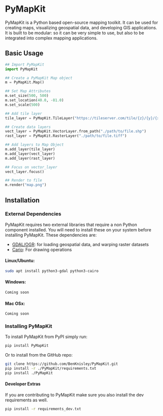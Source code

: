 PyMapKit
==

PyMapKit is a Python based open-source mapping toolkit.
It can be used for creating maps, visualizing geospatial data, and developing GIS applications.
It is built to be modular: so it can be very simple to use, but also to be integrated into complex mapping applications.

## Basic Usage
```python
## Import PyMapKit
import PyMapKit

## Create a PyMapKit Map object
m = PyMapKit.Map()

## Set Map Attributes
m.set_size(500, 500)
m.set_location(40.0, -81.0)
m.set_scale(500)

## Add tile layer
tile_layer = PyMapKit.TileLayer("https://tileserver.com/tile/{z}/{y}/{x}")

## Create data layers
vect_layer = PyMapKit.VectorLayer.from_path("./path/to/file.shp")
rast_layer = PyMapKit.RasterLayer("./path/to/file.tiff")

## Add layers to Map Object
m.add_layer(tile_layer)
m.add_layer(vect_layer)
m.add_layer(rast_layer)

## Focus on vector_layer
vect_layer.focus()

## Render to file
m.render("map.png")

```

## Installation

### External Dependencies
PyMapKit requires two external libraries that require a non Python component installed. You will need to install these on your system before installing PyMapKit. These dependencies are:

* [GDAL/OGR](https://gdal.org/): for loading geospatial data, and warping raster datasets
* [Cario](https://www.cairographics.org/pycairo/): For drawing operations

#### Linux/Ubuntu:
```bash
sudo apt install python3-gdal python3-cairo
```

#### Windows:
```bash
Coming soon
```

#### Mac OSx:
```bash
Coming soon
```

### Installing PyMapKit
To install PyMapKit from PyPI simply run: 
```bash
pip install PyMapKit
```

Or to install from the GitHub repo:
```bash
git clone https://github.com/BenKnisley/PyMapKit.git
pip install -r ./PyMapKit/requirements.txt
pip install ./PyMapKit
```

#### Developer Extras
If you are contributing to PyMapKit make sure you also install the dev requirements as well.
```bash
pip install -r requirements_dev.txt
```
